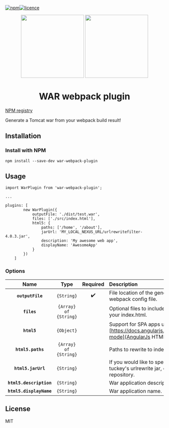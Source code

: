 [![npm](https://img.shields.io/npm/v/war-webpack-plugin.svg?style=flat-square)](https://github.com/isonet/war-webpack-plugin)[![licence](https://img.shields.io/npm/l/war-webpack-plugin.svg?style=flat-square)](https://img.shields.io/npm/l/war-webpack-plugin.svg)

<div align="center">
  <img width="200" height="200" src="https://cdn.rawgit.com/isonet/war-webpack-plugin/master/tomcat.svg">
  <a href="https://github.com/webpack/webpack">
    <img width="200" height="200" src="https://webpack.js.org/assets/icon-square-big.svg">
  </a>
  <h1>WAR webpack plugin</h1>
</div>

[NPM registry](https://www.npmjs.com/package/war-webpack-plugin)

Generate a Tomcat war from your webpack build result!

## Installation

### Install with NPM

```npm install --save-dev war-webpack-plugin```

## Usage

```ecmascript 6
import WarPlugin from 'war-webpack-plugin';

...

plugins: [
        new WarPlugin({
            outputFile: './dist/test.war',
            files: ['./src/index.html'],
            html5: { 
                paths: ['/home', '/about'],
                jarUrl: 'MY_LOCAL_NEXUS_URL/urlrewritefilter-4.0.3.jar',
                description: 'My awesome web app',
                displayName: 'AwesomeApp'
            }
        })
    ]
```

### Options

|Name|Type|Required|Description|
|:--:|:--:|:------:|:----------|
|**`outputFile`**|`{String}`|:heavy_check_mark:|File location of the generated war, relative to your webpack config file.|
|**`files`**|`{Array} of {String}`||Optional files to include in the war, this could be your index.html.|
|**`html5`**|`{Object}`||Support for SPA apps using url rewitres. See [https://docs.angularjs.org/guide/$location#html5-mode](AngularJs HTML5 mode) for more details.|
|**`html5.paths`**|`{Array} of {String}`||Paths to rewrite to index.html.|
|**`html5.jarUrl`**|`{String}`||If you would like to specifiy another location for tuckey's urlrewrite jar, eg. from your Nexus repository.|
|**`html5.description`**|`{String}`||War application description.|
|**`html5.displayName`**|`{String}`||War application name.|

## License

MIT

